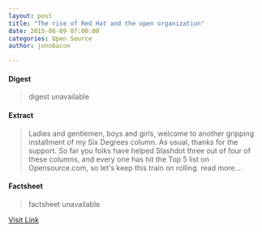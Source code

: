 ```yaml
---
layout: post
title: "The rise of Red Hat and the open organization"
date: 2015-06-09 07:00:00
categories: Open Source
author: jonobacon

---
```



#### Digest
>digest unavailable

#### Extract
>Ladies and gentlemen, boys and girls, welcome to another gripping installment of my Six Degrees column. As usual, thanks for the support. So far you folks have helped Slashdot three out of four of these columns, and every one has hit the Top 5 list on Opensource.com, so let's keep this train on rolling. read more...

#### Factsheet
>factsheet unavailable

[Visit Link](http://opensource.com/open-organization/15/6/rise-of-the-open-organization)



